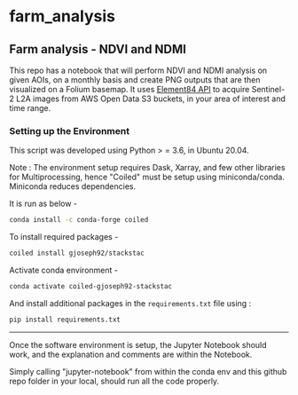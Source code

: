 # farm_analysis

##  Farm analysis - NDVI and NDMI

This repo has a notebook that will perform NDVI and NDMI analysis on given AOIs, on a monthly basis and create PNG outputs that are then visualized on a Folium basemap. It uses [Element84 API](https://www.element84.com/earth-search/) to acquire Sentinel-2 L2A images from AWS Open Data S3 buckets, in your area of interest and time range.


### Setting up the Environment

This script was developed using Python > = 3.6, in Ubuntu 20.04.

Note : The environment setup requires Dask, Xarray, and few other libraries for Multiprocessing, hence "Coiled" must be setup using miniconda/conda. Miniconda reduces dependencies. 

It is run as below -

```bash
conda install -c conda-forge coiled
```

To install required packages -

```bash
coiled install gjoseph92/stackstac
```

Activate conda environment -

```bash
conda activate coiled-gjoseph92-stackstac
```

And install additional packages in the `requirements.txt` file using :

```bash
pip install requirements.txt
```

--------------------

Once the software environment is setup, the Jupyter Notebook should work, and the explanation and comments are within the Notebook.

Simply calling "jupyter-notebook" from within the conda env and this github repo folder in your local, should run all the code properly.